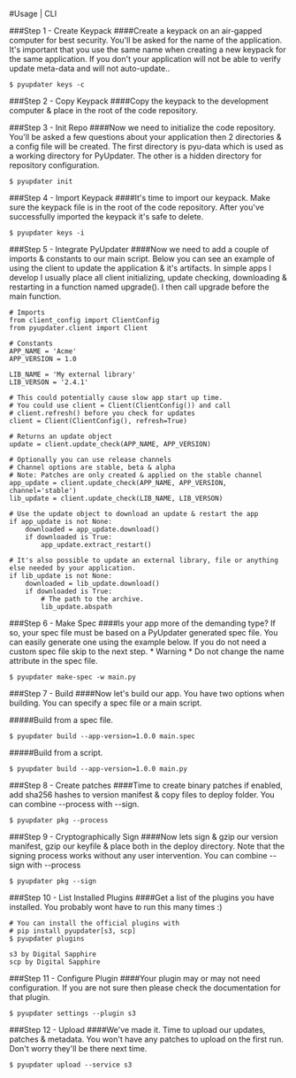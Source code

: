 #Usage | CLI

###Step 1 - Create Keypack
####Create a keypack on an air-gapped computer for best security. You'll be asked for the name of the application. It's important that you use the same name when creating a new keypack for the same application. If you don't your application will not be able to verify update meta-data and will not auto-update..
```
$ pyupdater keys -c
```

###Step 2 - Copy Keypack
####Copy the keypack to the development computer & place in the root of the code repository.

###Step 3 - Init Repo
####Now we need to initialize the code repository. You'll be asked a few questions about your application then 2 directories & a config file will be created. The first directory is pyu-data which is used as a working directory for PyUpdater. The other is a hidden directory for repository configuration.
```
$ pyupdater init
```

###Step 4 - Import Keypack
####It's time to import our keypack. Make sure the keypack file is in the root of the code repository. After you've successfully imported the keypack it's safe to delete.
```
$ pyupdater keys -i
```

###Step 5 - Integrate PyUpdater
####Now we need to add a couple of imports & constants to our main script. Below you can see an example of using the client to update the application & it's artifacts. In simple apps I develop I usually place all client initializing, update checking, downloading & restarting in a function named upgrade(). I then call upgrade before the main function.
```
# Imports
from client_config import ClientConfig
from pyupdater.client import Client

# Constants
APP_NAME = 'Acme'
APP_VERSION = 1.0

LIB_NAME = 'My external library'
LIB_VERSON = '2.4.1'

# This could potentially cause slow app start up time.
# You could use client = Client(ClientConfig()) and call
# client.refresh() before you check for updates
client = Client(ClientConfig(), refresh=True)

# Returns an update object
update = client.update_check(APP_NAME, APP_VERSION)

# Optionally you can use release channels
# Channel options are stable, beta & alpha
# Note: Patches are only created & applied on the stable channel
app_update = client.update_check(APP_NAME, APP_VERSION, channel='stable')
lib_update = client.update_check(LIB_NAME, LIB_VERSON)

# Use the update object to download an update & restart the app
if app_update is not None:
    downloaded = app_update.download()
    if downloaded is True:
        app_update.extract_restart()

# It's also possible to update an external library, file or anything else needed by your application.
if lib_update is not None:
    downloaded = lib_update.download()
    if downloaded is True:
        # The path to the archive.
        lib_update.abspath
```

###Step 6 - Make Spec
####Is your app more of the demanding type? If so, your spec file must be based on  a PyUpdater generated spec file. You can easily generate one using the example below. If you do not need a custom spec file skip to the next step. * Warning * Do not change the name attribute in the spec file.
```
$ pyupdater make-spec -w main.py
```

###Step 7 - Build
####Now let's build our app. You have two options when building. You can specify a spec file or a main script.

#####Build from a spec file.
```
$ pyupdater build --app-version=1.0.0 main.spec
```

#####Build from a script.
```
$ pyupdater build --app-version=1.0.0 main.py
```

###Step 8 - Create patches
####Time to create binary patches if enabled, add sha256 hashes to version manifest & copy files to deploy folder. You can combine --process with --sign.
```
$ pyupdater pkg --process
```

###Step 9 - Cryptographically Sign
####Now lets sign & gzip our version manifest, gzip our keyfile & place both in the deploy directory. Note that the signing process works without any user intervention. You can combine --sign with --process
```
$ pyupdater pkg --sign
```

###Step 10 - List Installed Plugins
####Get a list of the plugins you have installed. You probably wont have to run this many times :)
```
# You can install the official plugins with
# pip install pyupdater[s3, scp]
$ pyupdater plugins

s3 by Digital Sapphire
scp by Digital Sapphire

```

###Step 11 - Configure Plugin
####Your plugin may or may not need configuration. If you are not sure then please check the documentation for that plugin.
```
$ pyupdater settings --plugin s3
```

###Step 12 - Upload
####We've made it. Time to upload our updates, patches & metadata. You won't have any patches to upload on the first run. Don't worry they'll be there next time.
```
$ pyupdater upload --service s3
```
